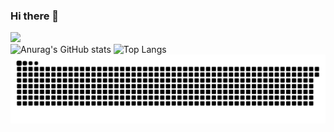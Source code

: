 <!--
 * @Date: 2023-03-03 11:11:14
 * @LastEditors: Zfj
 * @LastEditTime: 2023-03-03 11:14:49
 * @FilePath: \bumandpunk\README.md
 * @Description: 
-->
### Hi there 👋
![](https://komarev.com/ghpvc/?username=bumandpunk&color=ff69b4)<br>
![Anurag's GitHub stats](https://github-readme-stats.vercel.app/api?username=bumandpunk&show_icons=true&theme=omni&count_private=true&text_color=ff69b4&icon_color=ff69b4&hide_title=true&include_all_commits=true)
![Top Langs](https://github-readme-stats.vercel.app/api/top-langs/?username=bumandpunk)
<img src='https://raw.githubusercontent.com/bumandpunk/bumandpunk/c695854f41a5e3bce24731f2a13429f171862362/github-contribution-grid-snake.svg' />